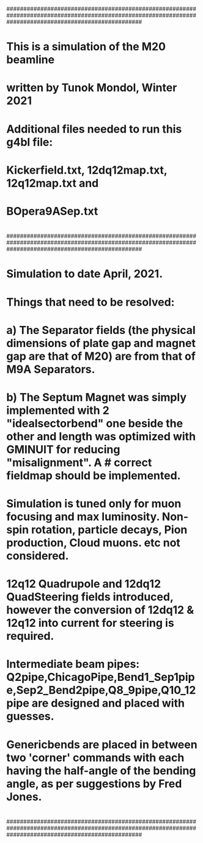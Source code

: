 ########################################################################################################################################################
#
# This is a simulation of the M20 beamline
# written by Tunok Mondol, Winter 2021
# Additional files needed to run this g4bl file:
# Kickerfield.txt, 12dq12map.txt, 12q12map.txt and
# BOpera9ASep.txt
# 
########################################################################################################################################################
# Simulation to date April, 2021.
# 	Things that need to be resolved: 
#		a) The Separator fields (the physical dimensions of plate gap and magnet gap are that of M20) are from that of M9A Separators.
#		b) The Septum Magnet was simply implemented with 2 "idealsectorbend" one beside the other and length was optimized with GMINUIT for reducing "misalignment". A #		correct fieldmap should be implemented.
#
# 	Simulation is tuned only for muon focusing and max luminosity. Non-spin rotation, particle decays, Pion production, Cloud muons. etc not considered.
# 	12q12 Quadrupole and 12dq12 QuadSteering fields introduced, however the conversion of 12dq12 & 12q12 into current for steering is required.
# 	Intermediate beam pipes: Q2pipe,ChicagoPipe,Bend1_Sep1pipe,Sep2_Bend2pipe,Q8_9pipe,Q10_12pipe are designed and placed with guesses.
# 	Genericbends are placed in between two 'corner' commands with each having the half-angle of the bending angle, as per suggestions by Fred Jones.
#
########################################################################################################################################################
